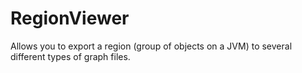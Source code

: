 RegionViewer
============

Allows you to export a region (group of objects on a JVM) to several different types of graph files.

